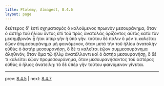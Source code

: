 ```yaml
---
title: Ptolemy, Almagest, 8.4.6
layout: page
---
```


δεύτερος δ' ἐστὶ σχηματισμὸς ὁ καλούμενος πρωινὸν μεσουράνημα, ὅταν ὁ ἀστὴρ τοῦ ἡλίου ὄντος ἐπὶ τοῦ πρὸς ἀνατολὰς ὁρίζοντος αὐτὸς κατὰ τὸν μεσημβρινὸν ᾖ ἤτοι ὑπὲρ γῆν ἢ ὑπὸ γῆν. τούτου δὲ πάλιν ὃ μέν τι καλεῖται ἑῷον ἐπιμεσουράνημα μὴ φαινόμενον, ὅταν μετὰ τὴν τοῦ ἡλίου ἀνατολὴν εὐθὺς ὁ ἀστὴρ μεσουρανήσῃ, ὃ δέ τι καλεῖται ἑῷον συμμεσουράνημα ἀληθινόν, ὅταν ἅμα τῷ ἡλίῳ ἀνατέλλοντι καὶ ὁ ἀστὴρ μεσουρανήσῃ, ὃ δέ τι καλεῖται ἑῷον προμεσουράνημα, ὅταν μεσουρανήσαντος τοῦ ἀστέρος εὐθὺς ὁ ἥλιος ἀνατείλῃ: τὸ δὲ ὑπὲρ γῆν τούτου φαινόμενον γίνεται. 

---

prev: [8.4.5](../8.4.5/) | next: [8.4.7](../8.4.7/)

